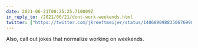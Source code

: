 ```yaml
---
date: 2021-06-21T08:25:25.710009Z
in_reply_to: /2021/06/21/dont-work-weekends.html
twitter: ["https://twitter.com/jkreeftmeijer/status/1406890988350676998"]
---
```

Also, call out jokes that normalize working on weekends.
